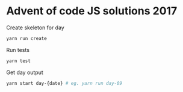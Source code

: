 # Advent of code JS solutions 2017

Create skeleton for day

```bash
yarn run create
```

Run tests

```bash
yarn test
```

Get day output

```bash
yarn start day-{date} # eg. yarn run day-09
```

